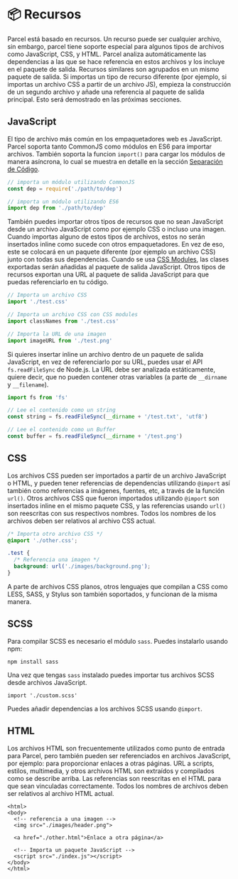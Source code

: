 # 📦 Recursos

Parcel está basado en recursos. Un recurso puede ser cualquier archivo, sin embargo, parcel tiene soporte especial para algunos tipos de archivos como JavaScript, CSS, y HTML. Parcel analiza automáticamente las dependencias a las que se hace referencia en estos archivos y los incluye en el paquete de salida. Recursos similares son agrupados en un mismo paquete de salida. Si importas un tipo de recurso diferente \(por ejemplo, si importas un archivo CSS a partir de un archivo JS\), empieza la construcción de un segundo archivo y añade una referencia al paquete de salida principal. Esto será demostrado en las próximas secciones.

## JavaScript

El tipo de archivo más común en los empaquetadores web es JavaScript. Parcel soporta tanto CommonJS como módulos en ES6 para importar archivos. También soporta la funcion `import()` para cargar los módulos de manera asíncrona, lo cual se muestra en detalle en la sección [Separación de Código](https://github.com/amymariaparker2401/website/tree/574adba7f88c1181c822d553056158f78247bbe7/src/i18n/es/docs/code_splitting.html).

```javascript
// importa un módulo utilizando CommonJS
const dep = require('./path/to/dep')

// importa un módulo utilizando ES6
import dep from './path/to/dep'
```

También puedes importar otros tipos de recursos que no sean JavaScript desde un archivo JavaScript como por ejemplo CSS o incluso una imagen. Cuando importas alguno de estos tipos de archivos, estos no serán insertados inline como sucede con otros empaquetadores. En vez de eso, este se colocará en un paquete diferente \(por ejemplo un archivo CSS\) junto con todas sus dependencias. Cuando se usa [CSS Modules](https://github.com/css-modules/css-modules), las clases exportadas serán añadidas al paquete de salida JavaScript. Otros tipos de recursos exportan una URL al paquete de salida JavaScript para que puedas referenciarlo en tu código.

```javascript
// Importa un archivo CSS
import './test.css'

// Importa un archivo CSS con CSS modules
import classNames from './test.css'

// Importa la URL de una imagen
import imageURL from './test.png'
```

Si quieres insertar inline un archivo dentro de un paquete de salida JavaScript, en vez de referenciarlo por su URL, puedes usar el API `fs.readFileSync` de Node.js. La URL debe ser analizada estáticamente, quiere decir, que no pueden contener otras variables \(a parte de `__dirname` y `__filename`\).

```javascript
import fs from 'fs'

// Lee el contenido como un string
const string = fs.readFileSync(__dirname + '/test.txt', 'utf8')

// Lee el contenido como un Buffer
const buffer = fs.readFileSync(__dirname + '/test.png')
```

## CSS

Los archivos CSS pueden ser importados a partir de un archivo JavaScript o HTML, y pueden tener referencias de dependencias utilizando `@import` así también como referencias a imágenes, fuentes, etc, a través de la función `url()`. Otros archivos CSS que fueron importados utilizando `@import` son insertados inline en el mismo paquete CSS, y las referencias usando `url()` son reescritas con sus respectivos nombres. Todos los nombres de los archivos deben ser relativos al archivo CSS actual.

```css
/* Importa otro archivo CSS */
@import './other.css';

.test {
  /* Referencia una imagen */
  background: url('./images/background.png');
}
```

A parte de archivos CSS planos, otros lenguajes que compilan a CSS como LESS, SASS, y Stylus son también soportados, y funcionan de la misma manera.

## SCSS

Para compilar SCSS es necesario el módulo `sass`. Puedes instalarlo usando npm:

```text
npm install sass
```

Una vez que tengas `sass` instalado puedes importar tus archivos SCSS desde archivos JavaScript.

```text
import './custom.scss'
```

Puedes añadir dependencias a los archivos SCSS usando `@import`.

## HTML

Los archivos HTML son frecuentemente utilizados como punto de entrada para Parcel, pero también pueden ser referenciados en archivos JavaScript, por ejemplo: para proporcionar enlaces a otras páginas. URL a scripts, estilos, multimedia, y otros archivos HTML son extraídos y compilados como se describe arriba. Las referencias son reescritas en el HTML para que sean vinculadas correctamente. Todos los nombres de archivos deben ser relativos al archivo HTML actual.

```markup
<html>
<body>
  <!-- referencia a una imagen -->
  <img src="./images/header.png">

  <a href="./other.html">Enlace a otra página</a>

  <!-- Importa un paquete JavaScript -->
  <script src="./index.js"></script>
</body>
</html>
```


